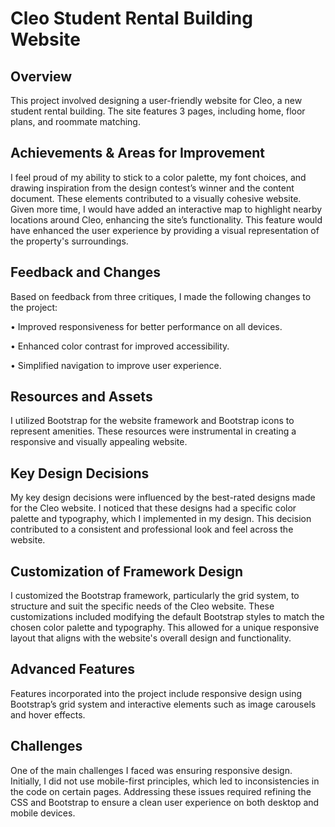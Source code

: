 # Cleo Student Rental Building Website

## Overview
This project involved designing a user-friendly website for Cleo, a new student rental building. The site features 3 pages, including home, floor plans, and roommate matching.

## Achievements & Areas for Improvement
I feel proud of my ability to stick to a color palette, my font choices, and drawing inspiration from the design contest’s winner and the content document. These elements contributed to a visually cohesive website. Given more time, I would have added an interactive map to highlight nearby locations around Cleo, enhancing the site’s functionality. This feature would have enhanced the user experience by providing a visual representation of the property's surroundings.

## Feedback and Changes
Based on feedback from three critiques, I made the following changes to the project:

• Improved responsiveness for better performance on all devices.

• Enhanced color contrast for improved accessibility.

• Simplified navigation to improve user experience.

## Resources and Assets
I utilized Bootstrap for the website framework and Bootstrap icons to represent amenities. These resources were instrumental in creating a responsive and visually appealing website. 

## Key Design Decisions
My key design decisions were influenced by the best-rated designs made for the Cleo website. I noticed that these designs had a specific color palette and typography, which I implemented in my design. This decision contributed to a consistent and professional look and feel across the website.

## Customization of Framework Design
I customized the Bootstrap framework, particularly the grid system, to structure and suit the specific needs of the Cleo website. These customizations included modifying the default Bootstrap styles to match the chosen color palette and typography. This allowed for a unique responsive layout that aligns with the website's overall design and functionality.

## Advanced Features
Features incorporated into the project include responsive design using Bootstrap’s grid system and interactive elements such as image carousels and hover effects.

## Challenges
One of the main challenges I faced was ensuring responsive design. Initially, I did not use mobile-first principles, which led to inconsistencies in the code on certain pages. Addressing these issues required refining the CSS and Bootstrap to ensure a clean user experience on both desktop and mobile devices. 

